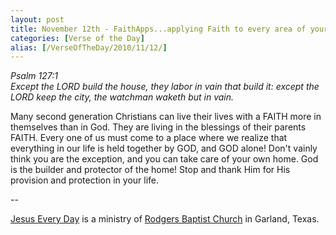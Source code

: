 ```yaml
---
layout: post
title: November 12th - FaithApps...applying Faith to every area of your
categories: [Verse of the Day]
alias: [/VerseOfTheDay/2010/11/12/]
---
```


_Psalm 127:1  
Except the LORD build the house, they labor in vain that build it:
except the LORD keep the city, the watchman waketh but in vain._

Many second generation Christians can live their lives with a FAITH
more in themselves than in God. They are living in the blessings of
their parents FAITH. Every one of us must come to a place where we
realize that everything in our life is held together by GOD, and GOD
alone! Don't vainly think you are the exception, and you can take
care of your own home. God is the builder and protector of the home!
Stop and thank Him for His provision and protection in your life.

 --

<a href=http://jesuseveryday.net>Jesus Every Day</a> is a ministry of <a href=http://rodgersbaptist.net>Rodgers Baptist Church</a> in Garland, Texas.

